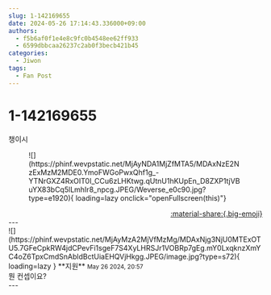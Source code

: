 ```yaml
---
slug: 1-142169655
date: 2024-05-26 17:14:43.336000+09:00
authors:
  - f5b6af0f1e4e8c9fc0b4548ee62ff933
  - 6599dbbcaa26237c2ab0f3becb421b45
categories:
  - Jiwon
tags:
  - Fan Post
---
```


# 1-142169655

<div class="post-container" markdown="1">
<div class="content-container md-sidebar__scrollwrap" markdown="1">

챙이시
<figure markdown="1">
![](https://phinf.wevpstatic.net/MjAyNDA1MjZfMTA5/MDAxNzE2NzExMzM2MDE0.YmoFWGoPwxQhf1g_-YTNrGXZ4RxOIT0I_CCu6zLHKtwg.qUtnU1hKUpEn_D8ZXP1tjVBuYX83bCq5lLmhIr8_npcg.JPEG/Weverse_e0c90.jpg?type=e1920){ loading=lazy onclick="openFullscreen(this)"}
</figure>


</div>
</div>

<div style="text-align: right;" markdown="1">
<a href="https://weverse.io/fromis9/fanpost/1-142169655" style="text-align: right;">:material-share:{.big-emoji}</a>
</div>
---

<div class="comments-container md-sidebar__scrollwrap" markdown="1">
<div class="comment" markdown="1">
<div class='id-container' markdown="1">
![](https://phinf.wevpstatic.net/MjAyMzA2MjVfMzMg/MDAxNjg3NjU0MTExOTU5.7GFeCpkRW4jdCPevFi1sgeF7S4XyLHRSJr1VOBRp7gEg.mY0LxqknzXmYC4oZ6TpxCmdSnAbldBctUiaEHQVjHkgg.JPEG/image.jpg?type=s72){ loading=lazy }
**<span class="artist">지원</span>** <small>May 26 2024, 20:57</small><br>
</div>
<div class='comment-body' markdown="1">
뭔 컨셉이요?
</div>
</div>
</div>
---
